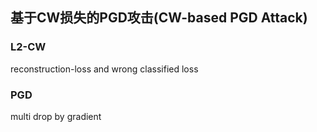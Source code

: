 ## 基于CW损失的PGD攻击(CW-based PGD Attack)
### L2-CW
  reconstruction-loss and wrong classified loss
### PGD
  multi drop by gradient

